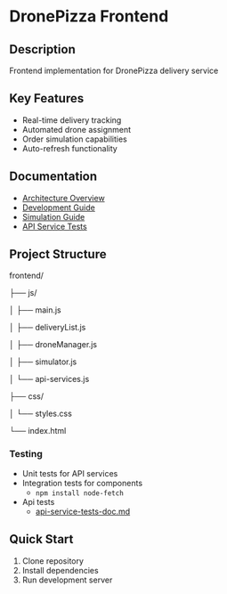 

# DronePizza Frontend

## Description
Frontend implementation for DronePizza delivery service

## Key Features
- Real-time delivery tracking
- Automated drone assignment
- Order simulation capabilities
- Auto-refresh functionality

## Documentation
- [Architecture Overview](architecture.md)
- [Development Guide](development-guide.md)
- [Simulation Guide](simulation-guide.md)
- [API Service Tests](api-service-tests-doc.md)

## Project Structure
frontend/

├── js/

│   ├── main.js

│   ├── deliveryList.js

│   ├── droneManager.js

│   ├── simulator.js

│   └── api-services.js

├── css/

│   └── styles.css

└── index.html

### Testing
- Unit tests for API services
- Integration tests for components
  - `npm install node-fetch`
- Api tests
  - [api-service-tests-doc.md](api-service-tests-doc.md)

## Quick Start
1. Clone repository
2. Install dependencies
3. Run development server

